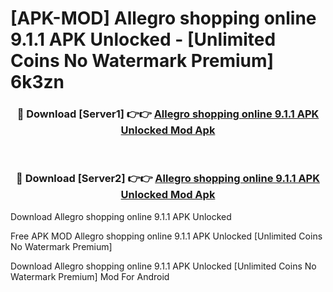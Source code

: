 # [APK-MOD] Allegro  shopping online 9.1.1 APK Unlocked - [Unlimited Coins No Watermark Premium] 6k3zn



<div align="center">
<h3>🔴 Download [Server1] 👉👉 <a href="https://momento.my/?title=Allegro__shopping_online_9.1.1_APK_Unlocked">Allegro  shopping online 9.1.1 APK Unlocked Mod Apk</a></h3><br>

<h3>🔴 Download [Server2] 👉👉 <a href="https://momento.my/?title=Allegro__shopping_online_9.1.1_APK_Unlocked">Allegro  shopping online 9.1.1 APK Unlocked Mod Apk</a></h3>
</div>



Download Allegro  shopping online 9.1.1 APK Unlocked 

Free APK MOD Allegro  shopping online 9.1.1 APK Unlocked [Unlimited Coins No Watermark Premium]

Download Allegro  shopping online 9.1.1 APK Unlocked [Unlimited Coins No Watermark Premium] Mod For Android
